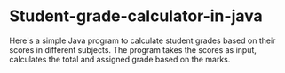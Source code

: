 # Student-grade-calculator-in-java
Here's a simple Java program to calculate student grades based on their scores in different subjects. The program takes the scores as input, calculates the total and assigned grade based on the marks.
